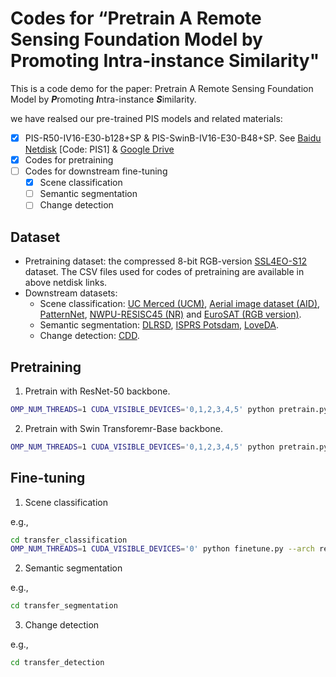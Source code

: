 # Codes for “Pretrain A Remote Sensing Foundation Model by **P**romoting **I**ntra-instance **S**imilarity"

This is a code demo for the paper: Pretrain A Remote Sensing Foundation Model by ***P***romoting ***I***ntra-instance ***S***imilarity.

we have realsed our pre-trained PIS models and related materials:
- [x] PIS-R50-IV16-E30-b128+SP & PIS-SwinB-IV16-E30-B48+SP. See [Baidu Netdisk](https://pan.baidu.com/s/1WUPQCI727LNKusoLJ8Xbuw) [Code: PIS1] & [Google Drive](https://drive.google.com/drive/folders/1iFqPzMaCDYoPJPeO7BXio2WO3Xf6WwW7?usp=sharing)
- [x] Codes for pretraining
- [ ] Codes for downstream fine-tuning
  - [x] Scene classification
  - [ ] Semantic segmentation
  - [ ] Change detection
     
## Dataset
- Pretraining dataset: the compressed 8-bit RGB-version [SSL4EO-S12](https://mediatum.ub.tum.de/1702379) dataset. The CSV files used for codes of pretraining are available in above netdisk links.
- Downstream datasets:
  - Scene classification: [UC Merced (UCM)](http://weegee.vision.ucmerced.edu/datasets/landuse.html), [Aerial image dataset (AID)](https://captain-whu.github.io/AID/), [PatternNet](https://sites.google.com/view/zhouwx/dataset), [NWPU-RESISC45 (NR)](https://gcheng-nwpu.github.io/#Datasets) and [EuroSAT (RGB version)](https://github.com/phelber/eurosat).
  - Semantic segmentation: [DLRSD](https://sites.google.com/view/zhouwx/dataset#h.p_hQS2jYeaFpV0), [ISPRS Potsdam](https://www2.isprs.org/commissions/comm2/wg4/benchmark/2d-sem-label-potsdam/), [LoveDA](https://doi.org/10.5281/zenodo.5706578).
  - Change detection: [CDD](https://gitlab.citius.usc.es/hiperespectral/ChangeDetectionDataset).
 
## Pretraining
1. Pretrain with ResNet-50 backbone.

```bash
OMP_NUM_THREADS=1 CUDA_VISIBLE_DEVICES='0,1,2,3,4,5' python pretrain.py --arch resnet50 --bs 128 --lr 0.3 --epoch 30 --data SSL4EO_RGB_MIX --num_var 16 --tcr 1 --var_sim 400
```

2. Pretrain with Swin Transforemr-Base backbone.

```bash
OMP_NUM_THREADS=1 CUDA_VISIBLE_DEVICES='0,1,2,3,4,5' python pretrain.py --arch swin_b --bs 48 --lr 3e-4 --epoch 30 --data SSL4EO_RGB_MIX --num_var 16 --tcr 4 --var_sim 200
```

## Fine-tuning
1. Scene classification

e.g.,
```bash
cd transfer_classification
OMP_NUM_THREADS=1 CUDA_VISIBLE_DEVICES='0' python finetune.py --arch resnet50 --bs 12 --lr 5e-4 --epoch 100 --data ucm --num_var 16 --num_sampels 5 --model_path <your pretrained model path>
```

2. Semantic segmentation

e.g.,
```bash
cd transfer_segmentation
```

3. Change detection

e.g.,
```bash
cd transfer_detection
```
